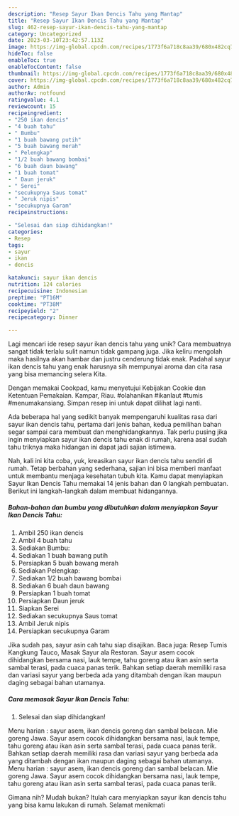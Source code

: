```yaml
---
description: "Resep Sayur Ikan Dencis Tahu yang Mantap"
title: "Resep Sayur Ikan Dencis Tahu yang Mantap"
slug: 462-resep-sayur-ikan-dencis-tahu-yang-mantap
category: Uncategorized
date: 2023-03-10T23:42:57.113Z
image: https://img-global.cpcdn.com/recipes/1773f6a718c8aa39/680x482cq70/sayur-ikan-dencis-tahu-foto-resep-utama.jpg
hideToc: false
enableToc: true
enableTocContent: false
thumbnail: https://img-global.cpcdn.com/recipes/1773f6a718c8aa39/680x482cq70/sayur-ikan-dencis-tahu-foto-resep-utama.jpg
cover: https://img-global.cpcdn.com/recipes/1773f6a718c8aa39/680x482cq70/sayur-ikan-dencis-tahu-foto-resep-utama.jpg
author: Admin
authorAv: notfound
ratingvalue: 4.1
reviewcount: 15
recipeingredient:
- "250 ikan dencis"
- "4 buah tahu"
- " Bumbu"
- "1 buah bawang putih"
- "5 buah bawang merah"
- " Pelengkap"
- "1/2 buah bawang bombai"
- "6 buah daun bawang"
- "1 buah tomat"
- " Daun jeruk"
- " Serei"
- "secukupnya Saus tomat"
- " Jeruk nipis"
- "secukupnya Garam"
recipeinstructions:

- "Selesai dan siap dihidangkan!"
categories:
- Resep
tags:
- sayur
- ikan
- dencis

katakunci: sayur ikan dencis 
nutrition: 124 calories
recipecuisine: Indonesian
preptime: "PT16M"
cooktime: "PT38M"
recipeyield: "2"
recipecategory: Dinner

---
```





Lagi mencari ide resep sayur ikan dencis tahu yang unik? Cara membuatnya sangat tidak terlalu sulit namun tidak gampang juga. Jika keliru mengolah maka hasilnya akan hambar dan justru cenderung tidak enak. Padahal sayur ikan dencis tahu yang enak harusnya sih mempunyai aroma dan cita rasa yang bisa memancing selera Kita.





Dengan memakai Cookpad, kamu menyetujui Kebijakan Cookie dan Ketentuan Pemakaian. Kampar, Riau. #olahanikan #ikanlaut #tumis #menumakansiang. Simpan resep ini untuk dapat dilihat lagi nanti.

Ada beberapa hal yang sedikit banyak mempengaruhi kualitas rasa dari sayur ikan dencis tahu, pertama dari jenis bahan, kedua pemilihan bahan segar sampai cara membuat dan menghidangkannya. Tak perlu pusing jika ingin menyiapkan sayur ikan dencis tahu enak di rumah, karena asal sudah tahu triknya maka hidangan ini dapat jadi sajian istimewa.






Nah, kali ini kita coba, yuk, kreasikan sayur ikan dencis tahu sendiri di rumah. Tetap berbahan yang sederhana, sajian ini bisa memberi manfaat untuk membantu menjaga kesehatan tubuh kita. Kamu dapat menyiapkan Sayur Ikan Dencis Tahu memakai 14 jenis bahan dan 0 langkah pembuatan. Berikut ini langkah-langkah dalam membuat hidangannya.

<!--inarticleads1-->

##### Bahan-bahan dan bumbu yang dibutuhkan dalam menyiapkan Sayur Ikan Dencis Tahu:

1. Ambil 250 ikan dencis
1. Ambil 4 buah tahu
1. Sediakan  Bumbu:
1. Sediakan 1 buah bawang putih
1. Persiapkan 5 buah bawang merah
1. Sediakan  Pelengkap:
1. Sediakan 1/2 buah bawang bombai
1. Sediakan 6 buah daun bawang
1. Persiapkan 1 buah tomat
1. Persiapkan  Daun jeruk
1. Siapkan  Serei
1. Sediakan secukupnya Saus tomat
1. Ambil  Jeruk nipis
1. Persiapkan secukupnya Garam


Jika sudah pas, sayur asin cah tahu siap disajikan. Baca juga: Resep Tumis Kangkung Tauco, Masak Sayur ala Restoran. Sayur asem cocok dihidangkan bersama nasi, lauk tempe, tahu goreng atau ikan asin serta sambal terasi, pada cuaca panas terik. Bahkan setiap daerah memiliki rasa dan variasi sayur yang berbeda ada yang ditambah dengan ikan maupun daging sebagai bahan utamanya. 

<!--inarticleads2-->

##### Cara memasak Sayur Ikan Dencis Tahu:


1. Selesai dan siap dihidangkan!

Menu harian : sayur asem, ikan dencis goreng dan sambal belacan. ­Mie goreng Jawa. Sayur asem cocok dihidangkan bersama nasi, lauk tempe, tahu goreng atau ikan asin serta sambal terasi, pada cuaca panas terik. Bahkan setiap daerah memiliki rasa dan variasi sayur yang berbeda ada yang ditambah dengan ikan maupun daging sebagai bahan utamanya. Menu harian : sayur asem, ikan dencis goreng dan sambal belacan. ­Mie goreng Jawa. Sayur asem cocok dihidangkan bersama nasi, lauk tempe, tahu goreng atau ikan asin serta sambal terasi, pada cuaca panas terik. 

Gimana nih? Mudah bukan? Itulah cara menyiapkan sayur ikan dencis tahu yang bisa kamu lakukan di rumah. Selamat menikmati
